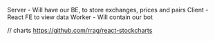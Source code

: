 Server - Will have our BE, to store exchanges, prices and pairs
Client - React FE to view data
Worker - Will contain our bot


// charts https://github.com/rrag/react-stockcharts